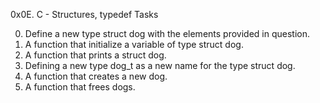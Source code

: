 0x0E. C - Structures, typedef Tasks

0. Define a new type struct dog with the elements provided in question.
1. A function that initialize a variable of type struct dog.
2. A function that prints a struct dog.
3. Defining a new type dog_t as a new name for the type struct dog.
4. A function that creates a new dog.
5. A function that frees dogs.
